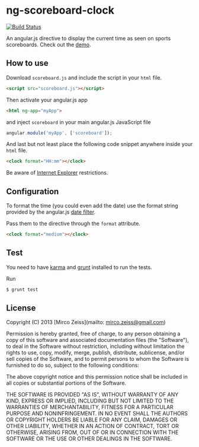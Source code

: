 # ng-scoreboard-clock

[![Build Status](https://travis-ci.org/zeMirco/ng-scoreboard-clock.png)](https://travis-ci.org/zeMirco/ng-scoreboard-clock)

An angular.js directive to display the current time as seen on sports scoreboards. Check out the [demo](http://zemirco.github.com/ng-scoreboard-clock/).

## How to use

Download `scoreboard.js` and include the script in your `html` file.

```html
<script src="scoreboard.js"></script>
```

Then activate your angular.js app

```html
<html ng-app="myApp">
```

and inject `scoreboard` in your main angular.js JavaScript file

```js
angular.module('myApp', ['scoreboard']);
```

And last but not least place the following code snippet anywhere inside your `html` file.

```html
<clock format="HH:mm"></clock>
```

Be aware of [Internet Explorer](http://docs.angularjs.org/guide/ie) restrictions.

## Configuration

To format the time (you could even add the date) use the format string provided by the
angular.js [date filter](http://docs.angularjs.org/api/ng.filter:date).

Pass them to the directive through the `format` attribute.

```html
<clock format="medium"></clock>
```

## Test

You need to have [karma](http://karma-runner.github.com/0.8/index.html) and [grunt](http://gruntjs.com/)
installed to run the tests.

Run

```bash
$ grunt test
```

## License

Copyright (C) 2013 [Mirco Zeiss](mailto: mirco.zeiss@gmail.com)

Permission is hereby granted, free of charge, to any person obtaining a copy of this software and associated documentation files (the "Software"), to deal in the Software without restriction, including without limitation the rights to use, copy, modify, merge, publish, distribute, sublicense, and/or sell copies of the Software, and to permit persons to whom the Software is furnished to do so, subject to the following conditions:

The above copyright notice and this permission notice shall be included in all copies or substantial portions of the Software.

THE SOFTWARE IS PROVIDED "AS IS", WITHOUT WARRANTY OF ANY KIND, EXPRESS OR IMPLIED, INCLUDING BUT NOT LIMITED TO THE WARRANTIES OF MERCHANTABILITY, FITNESS FOR A PARTICULAR PURPOSE AND NONINFRINGEMENT. IN NO EVENT SHALL THE AUTHORS OR COPYRIGHT HOLDERS BE LIABLE FOR ANY CLAIM, DAMAGES OR OTHER LIABILITY, WHETHER IN AN ACTION OF CONTRACT, TORT OR OTHERWISE, ARISING FROM, OUT OF OR IN CONNECTION WITH THE SOFTWARE OR THE USE OR OTHER DEALINGS IN THE SOFTWARE.